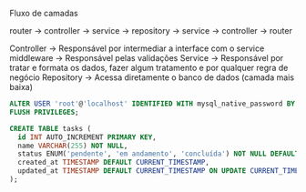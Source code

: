 Fluxo de camadas

router -> controller -> service -> repository -> service -> controller -> router

Controller -> Responsável por intermediar a interface com o service
middleware -> Responsável pelas validações
Service -> Responsável por tratar e formata os dados, fazer algum tratamento e por qualquer regra de negócio
Repository -> Acessa diretamente o banco de dados (camada mais baixa)

```sql
ALTER USER 'root'@'localhost' IDENTIFIED WITH mysql_native_password BY 'nova_senha';
FLUSH PRIVILEGES;
```

```sql
CREATE TABLE tasks (
  id INT AUTO_INCREMENT PRIMARY KEY,
  name VARCHAR(255) NOT NULL,
  status ENUM('pendente', 'em andamento', 'concluída') NOT NULL DEFAULT 'pendente',
  created_at TIMESTAMP DEFAULT CURRENT_TIMESTAMP,
  updated_at TIMESTAMP DEFAULT CURRENT_TIMESTAMP ON UPDATE CURRENT_TIMESTAMP
);
```
